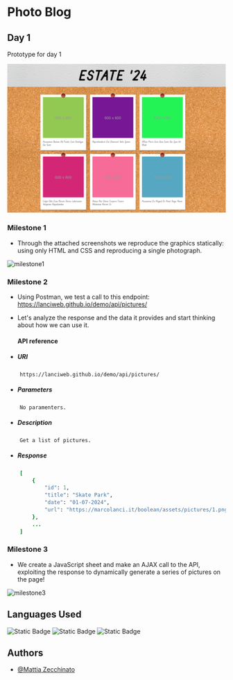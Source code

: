 # Photo Blog

## Day 1

Prototype for day 1

![day1 desktop](img-readme/day1/day1-desktop.png)

### Milestone 1
- Through the attached screenshots we reproduce the graphics statically: using only HTML and CSS and reproducing a single photograph.

![milestone1](img-readme/day1/milestone1/day1-mileston1.png)

### Milestone 2

- Using Postman, we test a call to this endpoint: 
https://lanciweb.github.io/demo/api/pictures/
- Let's analyze the response and the data it provides and start thinking about how we can use it.

    #### API reference

- ##### URI
```
    https://lanciweb.github.io/demo/api/pictures/
```

- ##### Parameters

```
    No paramenters.
```

- ##### Description

```
    Get a list of pictures.
```

- ##### Response

```ruby
    [
        {
            "id": 1,
            "title": "Skate Park",
            "date": "01-07-2024",
            "url": "https://marcolanci.it/boolean/assets/pictures/1.png"
        },
        ...
    ]
```

### Milestone 3

- We create a JavaScript sheet and make an AJAX call to the API, exploiting the response to dynamically generate a series of pictures on the page!

![milestone3](img-readme/day1/milestone3/day1-mileston3.png)

## Languages Used

![Static Badge](https://img.shields.io/badge/HTML-orange)
![Static Badge](https://img.shields.io/badge/CSS-purple)
![Static Badge](https://img.shields.io/badge/JavaScript-yellow)

## Authors

- [@Mattia Zecchinato](https://www.github.com/MattiaZecchinato)